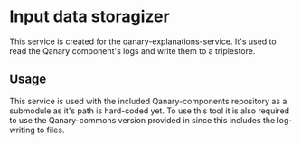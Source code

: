 # Input data storagizer

This service is created for the qanary-explanations-service. It's used to read the Qanary component's logs and write them to a triplestore. 

## Usage
This service is used with the included Qanary-components repository as a submodule as it's path is hard-coded yet. 
To use this tool it is also required to use the Qanary-commons version provided in <INSERT-HERE> since this includes the log-writing to files.
